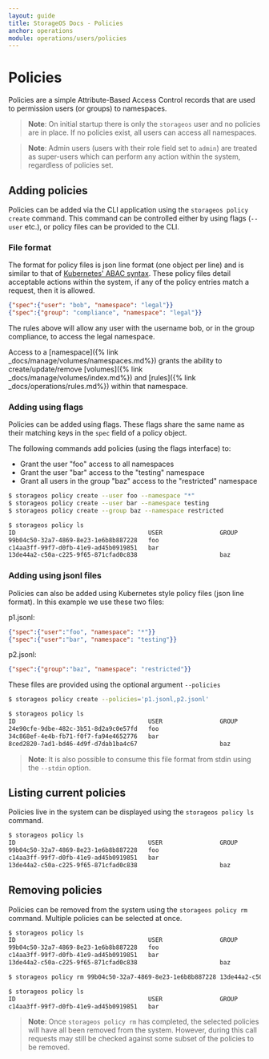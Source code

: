 ```yaml
---
layout: guide
title: StorageOS Docs - Policies
anchor: operations
module: operations/users/policies
---
```


# Policies

Policies are a simple Attribute-Based Access Control records that are used to permission users (or groups) to namespaces.

>**Note**: On initial startup there is only the `storageos` user and no policies are in place. If no policies exist, all users can access all namespaces.

>**Note**: Admin users (users with their role field set to `admin`) are treated as super-users which can perform any action within the system, regardless of policies set.


## Adding policies

Policies can be added via the CLI application using the `storageos policy create` command. This command can be controlled either by using flags (`--user` etc.),
or policy files can be provided to the CLI.


### File format

The format for policy files is json line format (one object per line) and is similar to that of [Kubernetes' ABAC syntax](https://kubernetes.io/docs/admin/authorization/abac/).
These policy files detail acceptable actions within the system, if any of the policy entries match a request, then it is allowed.

```json
{"spec":{"user": "bob", "namespace": "legal"}}
{"spec":{"group": "compliance", "namespace": "legal"}}
```

The rules above will allow any user with the username bob, or in the group compliance, to access the legal namespace.

Access to a [namespace]({% link _docs/manage/volumes/namespaces.md%}) grants the ability to create/update/remove
[volumes]({% link _docs/manage/volumes/index.md%}) and [rules]({% link _docs/operations/rules.md%}) within that namespace.


### Adding using flags
Policies can be added using flags. These flags share the same name as their matching keys in the `spec` field of a policy object.

The following commands add policies (using the flags interface) to:
- Grant the user "foo" access to all namespaces
- Grant the user "bar" access to the "testing" namespace
- Grant all users in the group "baz" access to the "restricted" namespace

```bash
$ storageos policy create --user foo --namespace "*"
$ storageos policy create --user bar --namespace testing
$ storageos policy create --group baz --namespace restricted

$ storageos policy ls
ID                                     USER                GROUP               NAMESPACE
99b04c50-32a7-4869-8e23-1e6b8b887228   foo                                     *
c14aa3ff-99f7-d0fb-41e9-ad45b0919851   bar                                     testing
13de44a2-c50a-c225-9f65-871cfad0c838                       baz                 restricted
```

### Adding using jsonl files
Policies can also be added using Kubernetes style policy files (json line format). In this example we use these two files:

p1.jsonl:
```json
{"spec":{"user":"foo", "namespace": "*"}}
{"spec":{"user":"bar", "namespace": "testing"}}
```

p2.jsonl:
```json
{"spec":{"group":"baz", "namespace": "restricted"}}
```

These files are provided using the optional argument `--policies`
```bash
$ storageos policy create --policies='p1.jsonl,p2.jsonl'

$ storageos policy ls
ID                                     USER                GROUP               NAMESPACE
24e90cfe-9dbe-482c-3b51-8d2a9c0e57fd   foo                                     *
34c868ef-4e4b-fb71-f0f7-fa94e4652776   bar                                     testing
8ced2820-7ad1-bd46-4d9f-d7dab1ba4c67                       baz                 restricted
```

>**Note**: It is also possible to consume this file format from stdin using the `--stdin` option.

## Listing current policies
Policies live in the system can be displayed using the `storageos policy ls` command.

```bash
$ storageos policy ls
ID                                     USER                GROUP               NAMESPACE
99b04c50-32a7-4869-8e23-1e6b8b887228   foo                                     *
c14aa3ff-99f7-d0fb-41e9-ad45b0919851   bar                                     testing
13de44a2-c50a-c225-9f65-871cfad0c838                       baz                 restricted
```

## Removing policies
Policies can be removed from the system using the `storageos policy rm` command. Multiple policies can be selected at once.

```bash
$ storageos policy ls
ID                                     USER                GROUP               NAMESPACE
99b04c50-32a7-4869-8e23-1e6b8b887228   foo                                     *
c14aa3ff-99f7-d0fb-41e9-ad45b0919851   bar                                     testing
13de44a2-c50a-c225-9f65-871cfad0c838                       baz                 restricted

$ storageos policy rm 99b04c50-32a7-4869-8e23-1e6b8b887228 13de44a2-c50a-c225-9f65-871cfad0c838

$ storageos policy ls
ID                                     USER                GROUP               NAMESPACE
c14aa3ff-99f7-d0fb-41e9-ad45b0919851   bar                                     testing
```

>**Note**: Once `storageos policy rm` has completed, the selected policies will have all been removed from the system.
However, during this call requests may still be checked against some subset of the policies to be removed.
